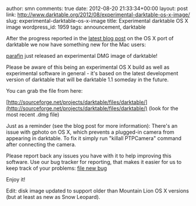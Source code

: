 author: smn
comments: true
date: 2012-08-20 21:33:34+00:00
layout: post
link: http://www.darktable.org/2012/08/experimental-darktable-os-x-image/
slug: experimental-darktable-os-x-image
title: Experimental darktable OS X image
wordpress_id: 1959
tags: announcement, darktable

After the progress reported in the [latest blog post](http://www.darktable.org/2012/08/bringing-current-darktable-to-os-x/) on the OS X port of darktable we now have something new for the Mac users:

[parafin](http://www.darktable.org/author/parafin/) just released an experimental DMG image of darktable!

Please be aware of this being an experimental OS X build as well as experimental software in general - it's based on the latest development version of darktable that will be darktable 1.1 someday in the future.

You can grab the file from here:

[http://sourceforge.net/projects/darktable/files/darktable/](http://sourceforge.net/projects/darktable/files/darktable/) (look for the most recent .dmg file)

Just as a reminder (see the blog post for more information): There's an issue with gphoto on OS X, which prevents a plugged-in camera from appearing in darktable. To fix it simply run "killall PTPCamera" command after connecting the camera.

Please report back any issues you have with it to help improving this software. Use our bug tracker for reporting, that makes it easier for us to keep track of your problems: [file new bug](http://darktable.org/redmine/projects/darktable/issues/new)

Enjoy it!

Edit: disk image updated to support older than Mountain Lion OS X versions (but at least as new as Snow Leopard).
